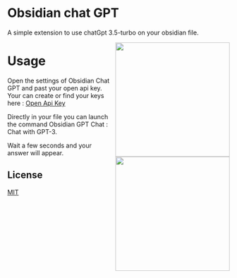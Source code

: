 
# Obsidian chat GPT

A simple extension to use chatGpt 3.5-turbo on your obsidian file.
<p>
  <img align="right" style="width: 27vw" src="https://github.com/Tagada216/obsidian-chat-gpt/blob/main/img/chatgpt_ob.PNG?width=736&height=676">
  <img align="right" style="width: 27vw" src="https://github.com/Tagada216/obsidian-chat-gpt/blob/main/img/chatgpt_ob2.PNG?width=736&height=676">
</p>


# Usage

Open the settings of Obsidian Chat GPT and past your open api key.
Your can create or find your keys here : [Open Api Key](https://platform.openai.com/account/api-keys)

Directly in your file you can launch the command Obsidian GPT Chat : Chat with GPT-3.

Wait a few seconds and your answer will appear.

## License

[MIT](https://choosealicense.com/licenses/mit/)
